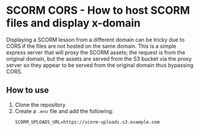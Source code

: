 # SCORM CORS - How to host SCORM files and display x-domain

Displaying a SCORM lesson from a different domain can be tricky due to CORS if the files are not hosted on the same domain. This is a simple express server that will proxy the SCORM assets; the request is from the original domain, but the assets are served from the S3 bucket via the proxy server so they appear to be served from the original domain thus bypassing CORS.


## How to use

1. Clone the repository
2. Create a `.env` file and add the following:
    ```
    SCORM_UPLOADS_URL=https://scorm-uploads.s3.example.com
    ```
